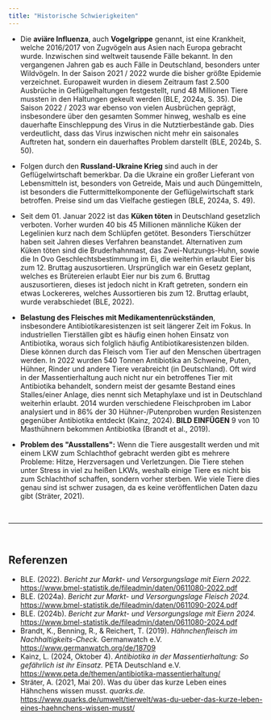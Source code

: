 ```yaml
---
title: "Historische Schwierigkeiten"
---
```



- Die **aviäre Influenza**, auch **Vogelgrippe** genannt, ist eine Krankheit, welche 2016/2017 von Zugvögeln aus Asien nach Europa gebracht wurde. Inzwischen sind weltweit tausende Fälle bekannt. In den vergangenen Jahren gab es auch Fälle in Deutschland, besonders unter Wildvögeln. In der Saison 2021 / 2022 wurde die bisher größte Epidemie verzeichnet. Europaweit wurden in diesem Zeitraum fast 2.500 Ausbrüche in Geflügelhaltungen festgestellt, rund 48 Millionen Tiere mussten in den Haltungen gekeult werden (BLE, 2024a, S. 35).
Die Saison 2022 / 2023 war ebenso von vielen Ausbrüchen geprägt, insbesondere über den gesamten Sommer hinweg, weshalb es eine dauerhafte Einschleppung des Virus in die Nutztierbestände gab. Dies verdeutlicht, dass das Virus inzwischen nicht mehr ein saisonales Auftreten hat, sondern ein dauerhaftes Problem darstellt (BLE, 2024b, S. 50).

- Folgen durch den **Russland-Ukraine Krieg** sind auch in der Geflügelwirtschaft bemerkbar. Da die Ukraine ein großer Lieferant von Lebensmitteln ist, besonders von Getreide, Mais und auch Düngemitteln, ist besonders die Futtermittelkomponente der Geflügelwirtschaft stark betroffen. Preise sind um das Vielfache gestiegen (BLE, 2024a, S. 49).

- Seit dem 01. Januar 2022 ist das **Küken töten** in Deutschland gesetzlich verboten. Vorher wurden 40 bis 45 Millionen männliche Küken der Legelinien kurz nach dem Schlüpfen getötet. Besonders Tierschützer haben seit Jahren dieses Verfahren beanstandet. Alternativen zum Küken töten sind die Bruderhahnmast, das Zwei-Nutzungs-Huhn, sowie die In Ovo Geschlechtsbestimmung im Ei, die weiterhin erlaubt Eier bis zum 12. Bruttag auszusortieren. Ursprünglich war ein Gesetz geplant, welches es Brütereien erlaubt Eier nur bis zum 6. Bruttag auszusortieren, dieses ist jedoch nicht in Kraft getreten, sondern ein etwas Lockereres, welches Aussortieren bis zum 12. Bruttag erlaubt, wurde verabschiedet (BLE, 2022). 

- **Belastung des Fleisches mit Medikamentenrückständen**, insbesondere Antibiotikaresistenzen ist seit längerer Zeit im Fokus. In industriellen Tierställen gibt es häufig einen hohen Einsatz von Antibiotika, woraus sich folglich häufig Antibiotikaresistenzen bilden. Diese können durch das Fleisch vom Tier auf den Menschen übertragen werden. In 2022 wurden 540 Tonnen Antibiotika an Schweine, Puten, Hühner, Rinder und andere Tiere verabreicht (in Deutschland). Oft wird in der Massentierhaltung auch nicht nur ein betroffenes Tier mit Antibiotika behandelt, sondern meist der gesamte Bestand eines Stalles/einer Anlage, dies nennt sich Metaphylaxe und ist in Deutschland weiterhin erlaubt. 2014 wurden verschiedene Fleischproben im Labor analysiert und in 86% der 30 Hühner-/Putenproben wurden Resistenzen gegenüber Antibiotika entdeckt (Kainz, 2024).
**BILD EINFÜGEN**
9 von 10 Masthühnern bekommen Antibiotika (Brandt et al., 2019).

- **Problem des "Ausstallens":** Wenn die Tiere ausgestallt werden und mit einem LKW zum Schlachthof gebracht werden gibt es mehrere Probleme: Hitze, Herzversagen und Verletzungen. Die Tiere stehen unter Stress in viel zu heißen LKWs, weshalb einige Tiere es nicht bis zum Schlachthof schaffen, sondern vorher sterben. Wie viele Tiere dies genau sind ist schwer zusagen, da es keine veröffentlichen Daten dazu gibt (Sträter, 2021). 


<br>

---

<br> 

## Referenzen
- BLE. (2022). *Bericht zur Markt- und Versorgungslage mit Eiern 2022.* <https://www.bmel-statistik.de/fileadmin/daten/0611080-2022.pdf>
- BLE. (2024a). *Bericht zur Markt- und Versorgungslage Fleisch 2024.* <https://www.bmel-statistik.de/fileadmin/daten/0611090-2024.pdf>
- BLE. (2024b). *Bericht zur Markt- und Versorgungslage mit Eiern 2024.* <https://www.bmel-statistik.de/fileadmin/daten/0611080-2024.pdf>
- Brandt, K., Benning, R., & Reichert, T. (2019). *Hähnchenfleisch im Nachhaltigkeits-Check.* Germanwatch e.V. <https://www.germanwatch.org/de/18709>
- Kainz, L. (2024, Oktober 4). *Antibiotika in der Massentierhaltung: So gefährlich ist ihr Einsatz.* PETA Deutschland e.V. <https://www.peta.de/themen/antibiotika-massentierhaltung/>
- Sträter, A. (2021, Mai 20). Was du über das kurze Leben eines Hähnchens wissen musst. *quarks.de.* <https://www.quarks.de/umwelt/tierwelt/was-du-ueber-das-kurze-leben-eines-haehnchens-wissen-musst/>
